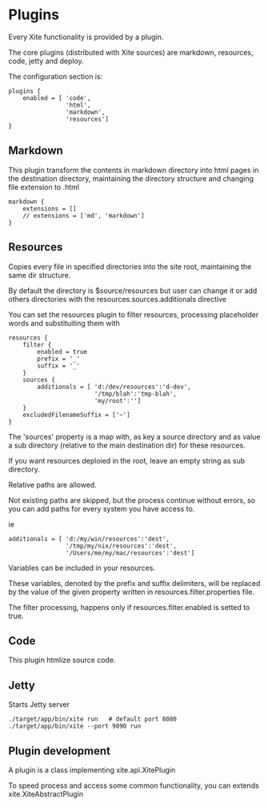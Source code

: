 
Plugins
=======

Every Xite functionality is provided by a plugin.

The core plugins (distributed with Xite sources) are markdown, resources, code, jetty and deploy.

The configuration section is:

    plugins { 
        enabled = [ 'code',
                    'html',
                    'markdown',
                    'resources']
    }


Markdown
--------

This plugin transform the contents in markdown directory into html pages in the destination directory, maintaining the directory structure and changing file extension to .html

    markdown {
        extensions = []
        // extensions = ['md', 'markdown']
    }


Resources
---------

Copies every file in specified directories into the site root, maintaining the same dir structure.

By default the directory is $source/resources but user can change it or add others directories with the 
resources.sources.additionals directive

You can set the resources plugin to filter resources, processing placeholder words and substituiting them with 

    resources {
        filter {
            enabled = true
            prefix = '_'
            suffix = '_'
        }
        sources {
            additionals = [ 'd:/dev/resources':'d-dev',
                            '/tmp/blah':'tmp-blah',
                            'my/root':'']
        }
        excludedFilenameSuffix = ['~']
    }

    
The 'sources' property is a map with, as key a source directory and as value a sub directory (relative 
to the main destination dir) for these resources.

If you want resources deploied in the root, leave an empty string as sub directory.

Relative paths are allowed.

Not existing paths are skipped, but the process continue without errors, so you can add paths for every system you have access to.

ie 

    additionals = [ 'd:/my/win/resources':'dest', 
                    '/tmp/my/nix/resources':'dest',
                    '/Users/me/my/mac/resources':'dest']


Variables can be included in your resources. 

These variables, denoted by the prefix and suffix delimiters, will be replaced by the value of the given property written in resources.filter.properties file.

The filter processing, happens only if resources.filter.enabled is setted to true.


Code
----

This plugin htmlize source code.


Jetty
-----

Starts Jetty server

    ./target/app/bin/xite run   # default port 8080
    ./target/app/bin/xite --port 9090 run


Plugin development
------------------

A plugin is a class implementing xite.api.XitePlugin

To speed process and access some common functionality, you can extends xite.XiteAbstractPlugin


